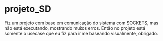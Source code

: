 # projeto_SD

Fiz um projeto com base em comunicação do sistema com SOCKETS, mas não está executando, mostrando muitos erros.
Então no projeto está somente o usecase que eu fiz para ir me baseando visualmente, obrigado.
